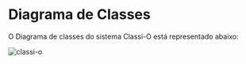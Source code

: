 ﻿# Diagrama de Classes

O Diagrama de classes do sistema Classi-O está representado abaixo:  

![classi-o](https://user-images.githubusercontent.com/19656573/32029320-827bb7b6-b9d2-11e7-98f7-79b57059aa19.jpg)


